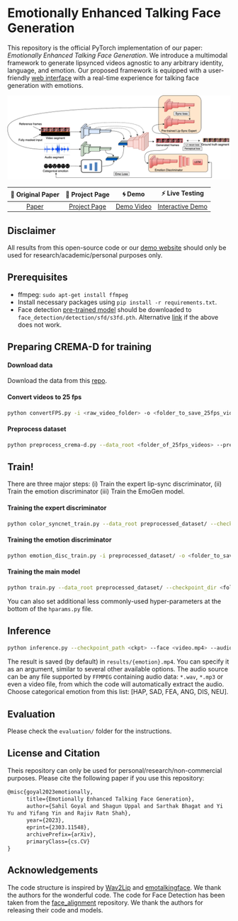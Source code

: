 # **Emotionally Enhanced Talking Face Generation**

This repository is the official PyTorch implementation of our paper: _Emotionally Enhanced Talking Face Generation_. We introduce a multimodal framework to generate lipsynced videos agnostic to any arbitrary identity, language, and emotion. Our proposed framework is equipped with a user-friendly [web interface](https://midas.iiitd.edu.in/emo/) with a real-time experience for talking face generation with emotions.

![Model](/images/model.png)



|📑 Original Paper|📰 Project Page|🌀 Demo|⚡ Live Testing
|:-:|:-:|:-:|:-:|
[Paper](https://arxiv.org/abs/2303.11548) | [Project Page](https://midas.iiitd.edu.in/emo/) | [Demo Video](https://youtu.be/bYPX0zp4MY4) | [Interactive Demo](https://midas.iiitd.edu.in/emo/)

**Disclaimer**
--------
All results from this open-source code or our [demo website](https://midas.iiitd.edu.in/emo/) should only be used for research/academic/personal purposes only. 

Prerequisites
-------------
- ffmpeg: `sudo apt-get install ffmpeg`
- Install necessary packages using `pip install -r requirements.txt`.
- Face detection [pre-trained model](https://www.adrianbulat.com/downloads/python-fan/s3fd-619a316812.pth) should be downloaded to `face_detection/detection/sfd/s3fd.pth`. Alternative [link](https://iiitaphyd-my.sharepoint.com/:u:/g/personal/prajwal_k_research_iiit_ac_in/EZsy6qWuivtDnANIG73iHjIBjMSoojcIV0NULXV-yiuiIg?e=qTasa8) if the above does not work.

Preparing CREMA-D for training
----------

#### Download data
Download the data from this [repo](https://github.com/CheyneyComputerScience/CREMA-D).

#### Convert videos to 25 fps
```bash
python convertFPS.py -i <raw_video_folder> -o <folder_to_save_25fps_videos>
```

#### Preprocess dataset
```bash
python preprocess_crema-d.py --data_root <folder_of_25fps_videos> --preprocessed_root preprocessed_dataset/
```

Train!
----------
There are three major steps: (i) Train the expert lip-sync discriminator, (ii) Train the emotion discriminator (iii) Train the EmoGen model.

#### Training the expert discriminator
```bash
python color_syncnet_train.py --data_root preprocessed_dataset/ --checkpoint_dir <folder_to_save_checkpoints>
```
#### Training the emotion discriminator
```bash
python emotion_disc_train.py -i preprocessed_dataset/ -o <folder_to_save_checkpoints>
```

#### Training the main model
```bash
python train.py --data_root preprocessed_dataset/ --checkpoint_dir <folder_to_save_checkpoints> --syncnet_checkpoint_path <path_to_expert_disc_checkpoint> --emotion_disc_path <path_to_emotion_disc_checkpoint>
```
You can also set additional less commonly-used hyper-parameters at the bottom of the `hparams.py` file.

Inference
-------
```bash
python inference.py --checkpoint_path <ckpt> --face <video.mp4> --audio <an-audio-source> --emotion <categorical emotion>
```
The result is saved (by default) in `results/{emotion}.mp4`. You can specify it as an argument,  similar to several other available options. The audio source can be any file supported by `FFMPEG` containing audio data: `*.wav`, `*.mp3` or even a video file, from which the code will automatically extract the audio. Choose categorical emotion from this list: [HAP, SAD, FEA, ANG, DIS, NEU].

Evaluation
----------
Please check the `evaluation/` folder for the instructions.

License and Citation
----------
Theis repository can only be used for personal/research/non-commercial purposes. Please cite the following paper if you use this repository:
```
@misc{goyal2023emotionally,
      title={Emotionally Enhanced Talking Face Generation}, 
      author={Sahil Goyal and Shagun Uppal and Sarthak Bhagat and Yi Yu and Yifang Yin and Rajiv Ratn Shah},
      year={2023},
      eprint={2303.11548},
      archivePrefix={arXiv},
      primaryClass={cs.CV}
}
```

Acknowledgements
----------
The code structure is inspired by [Wav2Lip](https://github.com/Rudrabha/Wav2Lip) and [emotalkingface](https://github.com/eeskimez/emotalkingface). We thank the authors for the wonderful code. The code for Face Detection has been taken from the [face_alignment](https://github.com/1adrianb/face-alignment) repository. We thank the authors for releasing their code and models.